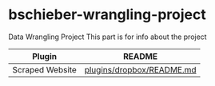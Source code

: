 # bschieber-wrangling-project
Data Wrangling Project
This part is for info about the project

| Plugin | README | 
| ------ | ------ |
| Scraped Website | [plugins/dropbox/README.md][PlDb] |


 [PlDb]: <https://www.baseball-reference.com/leagues/majors/2024-standard-batting.shtml>
  

